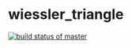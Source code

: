# wiessler_triangle
[![build status of master](https://travis-ci.com/SWiessler/wiessler_triangle.svg?branch=master)](https://travis-ci.com/SWiessler/wiessler_triangle)
